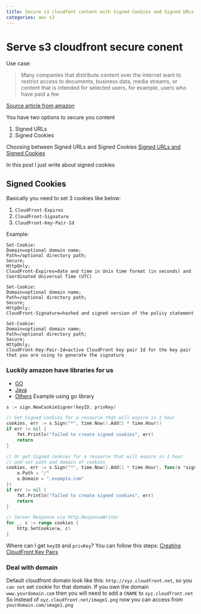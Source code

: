 ```yaml
---
title: Secure s3 cloudfont content with Signed Cookies and Signed URLs
categories: aws s3
---
```

# Serve s3 cloudfront secure conent
Use case:
>Many companies that distribute content over the internet want to restrict access to documents, business data, media streams, or content that is intended for selected users, for example, users who have paid a fee

[Source article from amazon](https://docs.aws.amazon.com/AmazonCloudFront/latest/DeveloperGuide/PrivateContent.html)

You have two options to secure you content
1. Signed URLs
2. Signed Cookies

Choosing between Signed URLs and Signed Cookies [Signed URLs and Signed Cookies](https://docs.aws.amazon.com/AmazonCloudFront/latest/DeveloperGuide/private-content-choosing-signed-urls-cookies.html) 

In this post I just write about signed cookies
## Signed Cookies 
Basically you need to set 3 cookies like below:  
  1.  `CloudFront-Expires`
  2.  `CloudFront-Signature`
  3.  `CloudFront-Key-Pair-Id`

Example:
```
Set-Cookie:
Domain=optional domain name;
Path=/optional directory path;
Secure;
HttpOnly;
CloudFront-Expires=date and time in Unix time format (in seconds) and Coordinated Universal Time (UTC)

Set-Cookie:
Domain=optional domain name;
Path=/optional directory path;
Secure;
HttpOnly;
CloudFront-Signature=hashed and signed version of the policy statement

Set-Cookie:
Domain=optional domain name;
Path=/optional directory path;
Secure;
HttpOnly;
CloudFront-Key-Pair-Id=active CloudFront key pair Id for the key pair that you are using to generate the signature
```
### Luckily amazon have libraries for us
- [GO](https://docs.aws.amazon.com/sdk-for-go/api/service/cloudfront/sign/#CookieSigner.Sign)
- [Java](https://docs.aws.amazon.com/AmazonCloudFront/latest/DeveloperGuide/CFPrivateDistJavaDevelopment.html)
- [Others](https://docs.aws.amazon.com/AmazonCloudFront/latest/DeveloperGuide/PrivateCFSignatureCodeAndExamples.html)
Example using go library

```go
s := sign.NewCookieSigner(keyID, privKey)

// Get Signed cookies for a resource that will expire in 1 hour
cookies, err := s.Sign("*", time.Now().Add(1 * time.Hour))
if err != nil {
    fmt.Println("failed to create signed cookies", err)
    return
}

// Or get Signed cookies for a resource that will expire in 1 hour
// and set path and domain of cookies
cookies, err := s.Sign("*", time.Now().Add(1 * time.Hour), func(o *sign.CookieOptions) {
    o.Path = "/"
    o.Domain = ".example.com"
})
if err != nil {
    fmt.Println("failed to create signed cookies", err)
    return
}

// Server Response via http.ResponseWriter
for _, c := range cookies {
    http.SetCookie(w, c)
}
```
Where can I get `keyID` and `privKey`?
You can follow this steps: [Creating CloudFront Key Pairs](https://docs.aws.amazon.com/AmazonCloudFront/latest/DeveloperGuide/private-content-trusted-signers.html#private-content-creating-cloudfront-key-pairs)
### Deal with domain
Default cloudfront domain look like this: `http://xyz.cloudfront.net`, so you `can not` set cookie for that domain.
If you own the domain `www.yourdomain.com` then you will need to add a `CNAME` to `xyz.cloudfront.net`
So instead of `xyz.cloudfront.net/image1.png` now you can access from `yourdomain.com/image1.png`